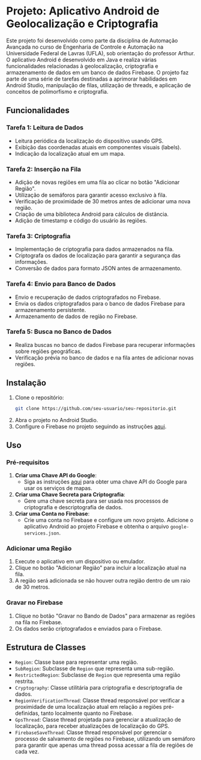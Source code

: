 
# Projeto: Aplicativo Android de Geolocalização e Criptografia

Este projeto foi desenvolvido como parte da disciplina de Automação Avançada no curso de Engenharia de Controle e Automação na Universidade Federal de Lavras (UFLA), sob orientação do professor Arthur. O aplicativo Android é desenvolvido em Java e realiza várias funcionalidades relacionadas à geolocalização, criptografia e armazenamento de dados em um banco de dados Firebase. O projeto faz parte de uma série de tarefas destinadas a aprimorar habilidades em Android Studio, manipulação de filas, utilização de threads, e aplicação de conceitos de polimorfismo e criptografia.

## Funcionalidades

### Tarefa 1: Leitura de Dados 
- Leitura periódica da localização do dispositivo usando GPS.
- Exibição das coordenadas atuais em componentes visuais (labels).
- Indicação da localização atual em um mapa.

### Tarefa 2: Inserção na Fila
- Adição de novas regiões em uma fila ao clicar no botão "Adicionar Região".
- Utilização de semáforos para garantir acesso exclusivo à fila.
- Verificação de proximidade de 30 metros antes de adicionar uma nova região.
- Criação de uma biblioteca Android para cálculos de distância.
- Adição de timestamp e código do usuário às regiões.

### Tarefa 3: Criptografia
- Implementação de criptografia para dados armazenados na fila.
- Criptografa os dados de localização para garantir a segurança das informações.
- Conversão de dados para formato JSON antes de armazenamento.

### Tarefa 4: Envio para Banco de Dados
- Envio e recuperação de dados criptografados no Firebase.
- Envia os dados criptografados para o banco de dados Firebase para armazenamento persistente.
- Armazenamento de dados de região no Firebase.

### Tarefa 5: Busca no Banco de Dados
- Realiza buscas no banco de dados Firebase para recuperar informações sobre regiões geográficas.
- Verificação prévia no banco de dados e na fila antes de adicionar novas regiões.

## Instalação

1. Clone o repositório:
    ```bash
    git clone https://github.com/seu-usuario/seu-repositorio.git
    ```
2. Abra o projeto no Android Studio.
3. Configure o Firebase no projeto seguindo as instruções [aqui](https://firebase.google.com/docs/android/setup).

## Uso

### Pré-requisitos
1. **Criar uma Chave API do Google**: 
    - Siga as instruções [aqui](https://developers.google.com/maps/documentation/android-sdk/get-api-key) para obter uma chave API do Google para usar os serviços de mapas.
2. **Criar uma Chave Secreta para Criptografia**: 
    - Gere uma chave secreta para ser usada nos processos de criptografia e descriptografia de dados.
3. **Criar uma Conta no Firebase**:
    - Crie uma conta no Firebase e configure um novo projeto. Adicione o aplicativo Android ao projeto Firebase e obtenha o arquivo `google-services.json`.

### Adicionar uma Região
1. Execute o aplicativo em um dispositivo ou emulador.
2. Clique no botão "Adicionar Região" para incluir a localização atual na fila.
3. A região será adicionada se não houver outra região dentro de um raio de 30 metros.

### Gravar no Firebase
1. Clique no botão "Gravar no Bando de Dados" para armazenar as regiões na fila no Firebase.
2. Os dados serão criptografados e enviados para o Firebase.

## Estrutura de Classes

- `Region`: Classe base para representar uma região.
- `SubRegion`: Subclasse de `Region` que representa uma sub-região.
- `RestrictedRegion`: Subclasse de `Region` que representa uma região restrita.
- `Cryptography`: Classe utilitária para criptografia e descriptografia de dados.
- `RegionVerificationThread`: Classe thread responsável por verificar a proximidade de uma localização atual em relação a regiões pré-definidas, tanto localmente quanto no Firebase.
- `GpsThread`: Classe thread projetada para gerenciar a atualização de localização, para receber atualizações de localização do GPS.
- `FirebaseSaveThread`: Classe thread responsável por gerenciar o processo de salvamento de regiões no Firebase, utilizando um semáforo para garantir que apenas uma thread possa acessar a fila de regiões de cada vez.

